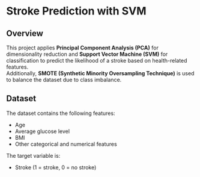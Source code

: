 # Stroke Prediction with SVM

## Overview
This project applies **Principal Component Analysis (PCA)** for dimensionality reduction and **Support Vector Machine (SVM)** for classification to predict the likelihood of a stroke based on health-related features.  
Additionally, **SMOTE (Synthetic Minority Oversampling Technique)** is used to balance the dataset due to class imbalance.

## Dataset
The dataset contains the following features:
- Age
- Average glucose level
- BMI
- Other categorical and numerical features

The target variable is:
- Stroke (1 = stroke, 0 = no stroke)
